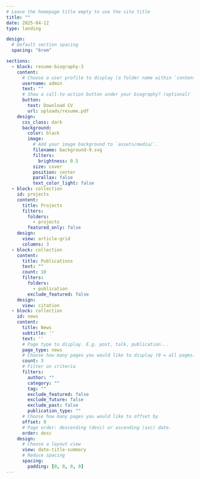 ```yaml
---
# Leave the homepage title empty to use the site title
title: ""
date: 2025-04-12
type: landing

design:
  # Default section spacing
  spacing: "6rem"

sections:
  - block: resume-biography-3
    content:
      # Choose a user profile to display (a folder name within `content/authors/`)
      username: admin
      text: ""
      # Show a call-to-action button under your biography? (optional)
      button:
        text: Download CV
        url: uploads/resume.pdf
    design:
      css_class: dark
      background:
        color: black
        image:
          # Add your image background to `assets/media/`.
          filename: background-9.svg
          filters:
            brightness: 0.5
          size: cover
          position: center
          parallax: false
          text_color_light: false
  - block: collection
    id: projects
    content:
      title: Projects
      filters:
        folders:
          - projects
        featured_only: false
    design:
      view: article-grid
      columns: 3
  - block: collection
    content:
      title: Publications
      text: ""
      count: 10
      filters:
        folders:
          - publication
        exclude_featured: false
    design:
      view: citation
  - block: collection
    id: news
    content:
      title: News
      subtitle: ''
      text: ''
      # Page type to display. E.g. post, talk, publication...
      page_type: news
      # Choose how many pages you would like to display (0 = all pages)
      count: 3
      # Filter on criteria
      filters:
        author: ""
        category: ""
        tag: ""
        exclude_featured: false
        exclude_future: false
        exclude_past: false
        publication_type: ""
      # Choose how many pages you would like to offset by
      offset: 0
      # Page order: descending (desc) or ascending (asc) date.
      order: desc
    design:
      # Choose a layout view
      view: date-title-summary
      # Reduce spacing
      spacing:
        padding: [0, 0, 0, 0]
---
```

